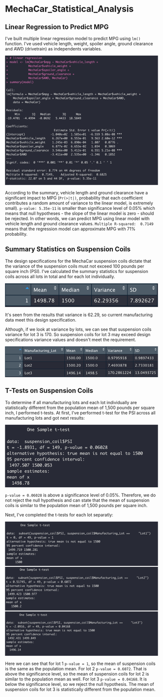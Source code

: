 # MechaCar_Statistical_Analysis


## Linear Regression to Predict MPG
I've built multiple linear regression model to predict MPG using `lm()` function. I've used vehicle length, weight, spoiler angle, ground clearance and AWD (drivetrain) as independents variables. 

![linear_regression](https://github.com/angkohtenko/MechaCar_Statistical_Analysis/blob/main/Images/Linear_regression_summary.png)

According to the summary, vehicle length and ground clearance have a significant impact to MPG (`Pr(>|t|)`, probability that each coefficient contributes a random amount of variance to the linear model, is extremely small).
`p-value: 5.35e-11` is smaller than significance level of 0.05% which means that null hypotheses - the slope of the linear model is zero - should be rejected. In other words, we can predict MPG using linear model with vehicle length and ground clearance values.
`Multiple R-squared:  0.7149` means that the regression model can approximate MPG with 71% probability.

## Summary Statistics on Suspension Coils
The design specifications for the MechaCar suspension coils dictate that the variance of the suspension coils must not exceed 100 pounds per square inch (PSI).
I've calculated the summary statistics for suspension coils across all lots in total and for each lot individually.

![total_summary](https://github.com/angkohtenko/MechaCar_Statistical_Analysis/blob/main/Images/total_summary.png)

It's seen from the results that variance is 62.29, so current manufacturing data meet this design specification.

Although, if we look at variance by lots, we can see that suspension coils variance for lot 3 is 170. So suspension coils for lot 3 may exceed design specifications variance values and doesn't meet the requirement.

![lot_summary](https://github.com/angkohtenko/MechaCar_Statistical_Analysis/blob/main/Images/lot_summary.png)

## T-Tests on Suspension Coils
To determine if all manufacturing lots and each lot individually are statistically different from the population mean of 1,500 pounds per square inch, I performed t-tests.
At first, I've performed t-test for the PSI across all manufacturing lots and got next results:

![t-test](https://github.com/angkohtenko/MechaCar_Statistical_Analysis/blob/main/Images/one_sample_t.test.png)

`p-value = 0.06028` is above a significance level of 0.05%. Therefore, we do not reject the null hypothesis and can state that the mean of suspension coils is similar to the population mean of 1,500 pounds per square inch.

Next, I've completed the t-tests for each lot separatly:

![t-test1](https://github.com/angkohtenko/MechaCar_Statistical_Analysis/blob/main/Images/t.test_lot1.png)
![t-test2](https://github.com/angkohtenko/MechaCar_Statistical_Analysis/blob/main/Images/t.test_lot2.png)
![t-test3](https://github.com/angkohtenko/MechaCar_Statistical_Analysis/blob/main/Images/t.test_lot3.png)

Here we can see that for lot 1 `p-value = 1`, so the mean of suspension coils is the same as the population mean.
For lot 2 `p-value = 0.6072`. That is above the significance level, so the mean of suspension coils for lot 2 is similar to the population mean as well.
For lot 3 `p-value = 0.04168`. It is below the significance level, so we reject the null hypothesis. The mean of suspension coils for lot 3 is statistically different from the population mean.
